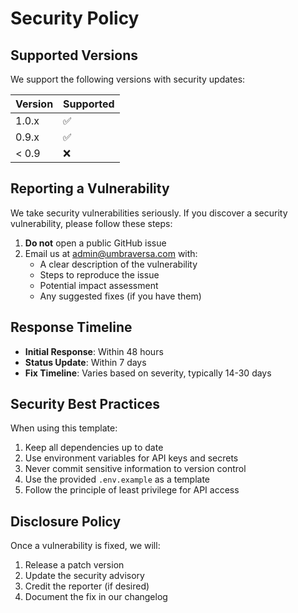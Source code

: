 # Security Policy

## Supported Versions

We support the following versions with security updates:

| Version | Supported          |
| ------- | ------------------ |
| 1.0.x   | :white_check_mark: |
| 0.9.x   | :white_check_mark: |
| < 0.9   | :x:                |

## Reporting a Vulnerability

We take security vulnerabilities seriously. If you discover a security vulnerability, please follow these steps:

1. **Do not** open a public GitHub issue
2. Email us at admin@umbraversa.com with:
   - A clear description of the vulnerability
   - Steps to reproduce the issue
   - Potential impact assessment
   - Any suggested fixes (if you have them)

## Response Timeline

- **Initial Response**: Within 48 hours
- **Status Update**: Within 7 days
- **Fix Timeline**: Varies based on severity, typically 14-30 days

## Security Best Practices

When using this template:

1. Keep all dependencies up to date
2. Use environment variables for API keys and secrets
3. Never commit sensitive information to version control
4. Use the provided `.env.example` as a template
5. Follow the principle of least privilege for API access

## Disclosure Policy

Once a vulnerability is fixed, we will:

1. Release a patch version
2. Update the security advisory
3. Credit the reporter (if desired)
4. Document the fix in our changelog
